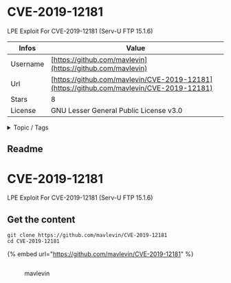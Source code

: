 # CVE-2019-12181

LPE Exploit For CVE-2019-12181 (Serv-U FTP 15.1.6)

| Infos    | Value                                                              |
| -------- | -------------------------------------------------------------------|
| Username | [https://github.com/mavlevin](https://github.com/mavlevin) |
| Url      | [https://github.com/mavlevin/CVE-2019-12181](https://github.com/mavlevin/CVE-2019-12181)                                               |
| Stars    | 8                                                          |
| License  | GNU Lesser General Public License v3.0                                                        |

<details>

<summary>Topic / Tags</summary>

* codeinjection* cve* exploit* lpe* vulnerability

</details>

## Readme

# CVE-2019-12181
LPE Exploit For CVE-2019-12181 (Serv-U FTP 15.1.6)



## Get the content

```
git clone https://github.com/mavlevin/CVE-2019-12181
cd CVE-2019-12181
```

{% embed url="https://github.com/mavlevin/CVE-2019-12181" %}

<figure><img src="https://avatars.githubusercontent.com/u/33753158?v=4" alt=""><figcaption><p>mavlevin</p></figcaption></figure>

